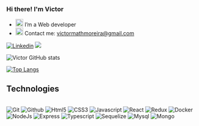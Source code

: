 ### Hi there! I'm Victor

<ul dir="auto">
<li><g-emoji class="g-emoji" alias="computer" fallback-src="https://github.githubassets.com/images/icons/emoji/unicode/1f4bb.png"><img class="emoji" alt="computer" height="20" width="20" src="https://github.githubassets.com/images/icons/emoji/unicode/1f4bb.png"></g-emoji> I’m a Web developer</li>
<li><g-emoji class="g-emoji" alias="mailbox" fallback-src="https://github.githubassets.com/images/icons/emoji/unicode/1f4eb.png"><img class="emoji" alt="mailbox" height="20" width="20" src="https://github.githubassets.com/images/icons/emoji/unicode/1f4eb.png"></g-emoji> Contact me: <a href="mailto:victormathmoreira@gmail.com">victormathmoreira@gmail.com</a></li>
</ul>

[![Linkedin](https://img.shields.io/badge/LinkedIn-0077B5?style=for-the-badge&logo=linkedin&logoColor=white)](https://www.linkedin.com/in/victor-matheus-moreira/)
<a href="mailto:victormathmoreira@gmail.com"> 
<img src="https://camo.githubusercontent.com/927d6b3961fa048ff7303daf291cb5869dfa25018997cf8c1373c2f6a85b1458/68747470733a2f2f696d672e736869656c64732e696f2f62616467652f2d476d61696c2d2532333333333f7374796c653d666f722d7468652d6261646765266c6f676f3d676d61696c266c6f676f436f6c6f723d7768697465">
</a>

![Victor GitHub stats](https://github-readme-stats.vercel.app/api?username=VictorMattV&show_icons=true&theme=github_dark)

[![Top Langs](https://github-readme-stats.vercel.app/api/top-langs/?username=VictorMattV&layout=compact&theme=github_dark)](https://github.com/anuraghazra/github-readme-stats)

## Technologies 


<div style="display:inline_block"></br>
<img src="https://img.shields.io/badge/GIT-E44C30?style=for-the-badge&logo=git&logoColor=white" alt="Git">
<img src="https://img.shields.io/badge/GitHub-100000?style=for-the-badge&logo=github&logoColor=white" alt="Github">
<img src="https://img.shields.io/badge/HTML-239120?style=for-the-badge&logo=html5&logoColor=white" alt="Html5">
<img src="https://img.shields.io/badge/CSS3-1572B6?style=for-the-badge&logo=css3&logoColor=white" alt="CSS3">
<img src="https://img.shields.io/badge/JavaScript-F7DF1E?style=for-the-badge&logo=javascript&logoColor=black" alt="Javascript">
<img src="https://img.shields.io/badge/React-20232A?style=for-the-badge&logo=react&logoColor=61DAFB" alt="React">
<img src="https://img.shields.io/badge/Redux-593D88?style=for-the-badge&logo=redux&logoColor=white" alt="Redux">
<img src="https://img.shields.io/badge/docker-%230db7ed.svg?style=for-the-badge&logo=docker&logoColor=white" alt="Docker">
<img src="https://img.shields.io/badge/node.js-6DA55F?style=for-the-badge&logo=node.js&logoColor=white" alt="NodeJs">
<img src="https://img.shields.io/badge/express.js-%23404d59.svg?style=for-the-badge&logo=express&logoColor=%2361DAFB" alt="Express">
<img src="https://img.shields.io/badge/typescript-%23007ACC.svg?style=for-the-badge&logo=typescript&logoColor=white" alt="Typescript">
<img src="https://img.shields.io/badge/Sequelize-52B0E7?style=for-the-badge&logo=Sequelize&logoColor=white" alt="Sequelize">
<img src="https://img.shields.io/badge/mysql-%2300f.svg?style=for-the-badge&logo=mysql&logoColor=white" alt="Mysql">
<img src="https://img.shields.io/badge/MongoDB-%234ea94b.svg?style=for-the-badge&logo=mongodb&logoColor=white" alt="Mongo">
</div>
